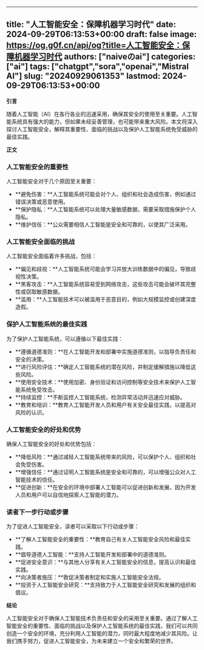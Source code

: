 
---
title: "人工智能安全：保障机器学习时代"
date: 2024-09-29T06:13:53+00:00
draft: false
image: https://og.g0f.cn/api/og?title=人工智能安全：保障机器学习时代
authors: ["naiveのai"]
categories: ["ai"]
tags: ["chatgpt","sora","openai","Mistral AI"]
slug: "20240929061353"
lastmod: 2024-09-29T06:13:53+00:00
---
**引言**

随着人工智能（AI）在各行各业的迅速采用，确保其安全的使用至关重要。人工智能系统具有强大的能力，但如果未经妥善管理，也可能带来重大风险。本文将深入探讨人工智能安全，解释其重要性、面临的挑战以及保护人工智能系统免受威胁的最佳实践。

**正文**

### 人工智能安全的重要性

人工智能安全对于几个原因至关重要：

- **避免伤害：**人工智能系统可能会对个人、组织和社会造成伤害，例如通过错误决策或恶意使用。
- **保护隐私：**人工智能系统可以处理大量敏感数据，需要采取措施保护个人隐私。
- **维护信任：**公众需要相信人工智能是安全和可靠的，以使其广泛采用。

### 人工智能安全面临的挑战

人工智能安全面临着许多挑战，包括：

- **偏见和歧视：**人工智能系统可能会学习并放大训练数据中的偏见，导致歧视性决策。
- **黑客攻击：**人工智能系统容易受到网络攻击，这些攻击可能会破坏其完整性或窃取敏感数据。
- **滥用：**人工智能技术可以被滥用于恶意目的，例如大规模监控或创建深度造假。

### 保护人工智能系统的最佳实践

为了保护人工智能系统，可以遵循以下最佳实践：

- **遵循道德准则：**在人工智能开发和部署中实施道德准则，以指导负责任和安全的决策。
- **进行风险评估：**确定人工智能系统的潜在风险，并制定缓解措施以降低这些风险。
- **使用安全技术：**使用加密、身份验证和访问控制等安全技术来保护人工智能系统免受攻击。
- **持续监控：**不断监控人工智能系统，检测异常活动并迅速应对威胁。
- **教育和培训：**教育人工智能开发人员和用户有关安全最佳实践，以提高对风险的认识。

### 人工智能安全的好处和优势

确保人工智能安全的好处和优势包括：

- **降低风险：**通过减轻人工智能系统带来的风险，可以保护个人、组织和社会免受伤害。
- **增强信任：**通过证明人工智能系统是安全和可靠的，可以增强公众对人工智能技术的信任。
- **促进创新：**在安全的环境中部署人工智能可以促进创新和发展，因为开发人员和用户可以自信地探索人工智能的潜力。

### 读者下一步行动或步骤

为了促进人工智能安全，读者可以采取以下行动或步骤：

- **了解人工智能安全的重要性：**教育自己有关人工智能安全风险和最佳实践。
- **倡导道德人工智能：**支持人工智能开发和部署中的道德准则。
- **促进安全意识：**与其他人分享有关人工智能安全的信息，提高认识和最佳实践。
- **向决策者施压：**敦促决策者制定和实施人工智能安全法规。
- **投资于人工智能安全研究：**支持致力于人工智能安全研究和发展的组织和倡议。

**结论**

人工智能安全对于确保人工智能技术负责任和安全的采用至关重要。通过了解人工智能安全的重要性、面临的挑战以及保护人工智能系统的最佳实践，我们可以共同创造一个安全的环境，充分利用人工智能的潜力，同时最大程度地减少其风险。让我们携手努力，促进人工智能安全，为未来建立一个安全和繁荣的世界。